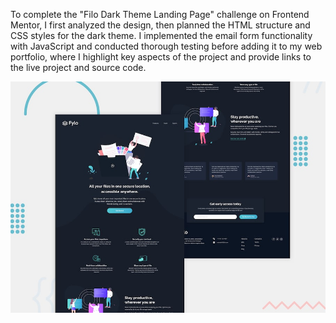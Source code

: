 To complete the "Filo Dark Theme Landing Page" challenge on Frontend Mentor, I first analyzed the design, then planned the HTML structure and CSS styles for the dark theme.
I implemented the email form functionality with JavaScript and conducted thorough testing before adding it to my web portfolio,
where I highlight key aspects of the project and provide links to the live project and source code.

![Design preview for the Fylo dark theme landing page challenge](./design/desktop-preview.jpg)
